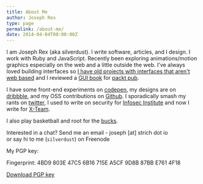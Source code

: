 ```yaml
---
title: About Me
author: Joseph Rex
type: page
permalink: /about-me/
date: 2014-04-04T00:00:00Z
---
```


I am <span itemprop="name">Joseph Rex</span> (aka <span itemprop="nickname">silverdust</span>). I write software, articles, and I design. I work with Ruby and JavaScript. Recently been exploring animations/motion graphics especially on the web and a little outside the web. I've always loved building interfaces so [I have old projects with interfaces that aren't web based][7] and I reviewed a [GUI book][19] for [packt pub][20].

I have some front-end experiments on [codepen][8], my designs are on [dribbble][9], and my OSS contributions on [Github][10]. I sporadically smash my rants on [twitter][11], I used to write on security for [Infosec Institute][13] and now I write for [X-Team][14].

I also play basketball and root for the [bucks][1].

Interested in a chat? <span data-email>Send me an email - joseph [at] strich dot io</span> <br>or say hi to me (<code>silverdust</code>) on Freenode

My PGP key:

Fingerprint: 4BD9 803E 47C5 6B16 715E  A5CF 9D8B 87BB E761 4F18

[Download PGP key][3]

[1]: http://www.nba.com/bucks/
[3]: https://raw.githubusercontent.com/josephrexme/josephrex.me/master/static/joerex.asc "Get my PGP public key"
[5]: https://strich.io
[7]: http://josephrexme.github.io/registron
[8]: https://codepen.io/bl4ckdu5t
[9]: https://dribbble.com/josephrexme
[10]: https://github.com/bl4ckdu5t
[11]: http://twitter.com/josephrexme
[12]: https://dc414.org/
[13]: http://resources.infosecinstitute.com/author/joseph-rex/
[14]: https://x-team.com/blog
[19]:https://www.amazon.com/Python-Programming-Cookbook-Burkhard-Meier/dp/1785283758
[20]:https://www.packtpub.com
